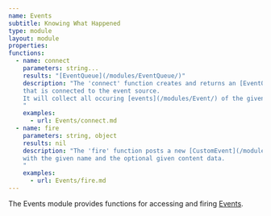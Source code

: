```yaml
---
name: Events
subtitle: Knowing What Happened
type: module
layout: module
properties:
functions:
  - name: connect
    parameters: string...
    results: "[EventQueue](/modules/EventQueue/)"
    description: "The 'connect' function creates and returns an [EventQueue](/modules/EventQueue/)
    that is connected to the event source.
    It will collect all occuring [events](/modules/Event/) of the given kind(s).
    "
    examples:
      - url: Events/connect.md
  - name: fire
    parameters: string, object
    results: nil
    description: "The 'fire' function posts a new [CustomEvent](/modules/CustomEvent/)
    with the given name and the optional given content data.
    "
    examples:
      - url: Events/fire.md
---
```


The <span class="notranslate">Events</span> module provides functions for accessing and firing [Events](/modules/Event/).
